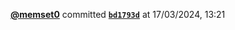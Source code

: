  <a href=https://github.com/memset0><strong>@memset0</strong></a>  committed <a href=https://github.com/memset0/memset0/commit/bd1793d2be4f10fe36146d9040e2232a24fc85a6><strong><code>bd1793d</code></strong></a>  at 17/03/2024, 13:21 
